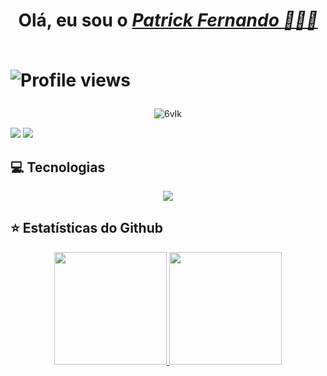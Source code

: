  <h1 align="center">Olá, eu sou o <a href="https://www.linkedin.com/in/patrickferbrito/"><i>Patrick Fernando 👨🏻‍💻</i></a><br><br>
  <p align="left"> <img src="https://komarev.com/ghpvc/?username=patrickfer&color=blue" alt="Profile views" /></p>
 </h1>
 
<div align="center">

 ![6vIk](https://github.com/patrickfer/PatrickFer/assets/98609056/eb1535ee-2571-4620-ada5-5fe59ab21b6d)
 
</div>

<div>
  <a href = "mailto:patrickferdev@gmail.com"><img src="https://img.shields.io/badge/Gmail-D14836?style=for-the-badge&logo=gmail&logoColor=white"></a>
  <a href="https://www.linkedin.com/in/patrickferbrito" target="_blank"><img src="https://img.shields.io/badge/-LinkedIn-%230077B5?style=for-the-badge&logo=linkedin&logoColor=white" target="_blank"></a>
</div>

## 💻 **Tecnologias**
<div align="center">
  <a href="https://skillicons.dev">
    <img src="https://skillicons.dev/icons?i=html,css,js,angular,typescript,scss,bootstrap,jquery,cs,dotnet,mysql,azure,git" />
  </a>
</div>

## ⭐ **Estatísticas do Github**
<div align="center">
  <a href="https://github.com/patrickfer">
<img height="180em" src="https://github-readme-stats.vercel.app/api?username=patrickfer&show_icons=true&theme=neon&include_all_commits=true&count_private=true"/>
  <img height="180em" src="https://github-readme-stats.vercel.app/api/top-langs/?username=patrickfer&layout=compact&langs_count=7&theme=neon"/>
</div>
 



  

